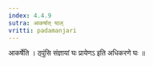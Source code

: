 ```yaml
---
index: 4.4.9
sutra: आकर्षात् ष्ठल्
vritti: padamanjari
---
```


 आकर्षेति । ठ्पुंसि संज्ञायां घः प्रायेणऽ इति अधिकरणे घः ॥
